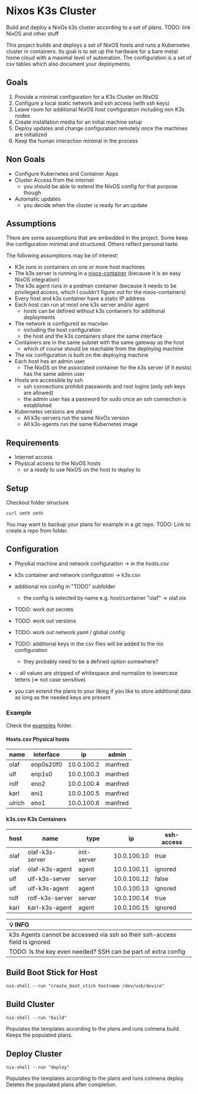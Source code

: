 # Nixos K3s Cluster

Build and deploy a NixOs k3s cluster according to a set of plans.
TODO: link NixOS and other stuff

This project builds and deploys a set of NixOS hosts and runs a Kubernetes cluster in containers.
Its goal is to set up the hardware for a bare metal home cloud with a maximal level of automation.
The configuration is a set of csv tables which also document your deployments.

## Goals

1. Provide a minimal configuration for a K3s Cluster on NixOS
2. Configure a local static network and ssh access (with ssh keys)
3. Leave room for additional NixOS host configuration including non K3s nodes
4. Create installation media for an initial machine setup
5. Deploy updates and change configuration remotely once the machines are initialized
6. Keep the human interaction minimal in the process

## Non Goals

- Configure Kubernetes and Container Apps
- Cluster Access from the internet
  - you should be able to extend the NixOS config for that purpose though
- Automatic updates
  - you decide when the cluster is ready for an update

## Assumptions

There are some assumptions that are embedded in the project.
Some keep the configuration minimal and structured.
Others reflect personal taste.

The following assumptions may be of interest:

- K3s runs in containers on one or more host machines
- The k3s server is running in a [nixos-container](https://nixos.wiki/wiki/NixOS_Containers) (because it is an easy NixOS integration)
- The k3s agent runs in a podman container (because it needs to be privileged access, which I couldn't figure out for the nixos-containers)
- Every host and k3s container have a static IP address
- Each host can run at most one k3s server and/or agent
  - hosts can be defined without k3s containers for additional deployments
- The network is configured as macvlan
  - including the host configuration
  - the host and the k3s containers share the same interface
- Containers are in the same subnet with the same gateway as the host
  - which of course should be reachable from the deploying machine
- The nix configuration is built on the deploying machine
- Each host has an admin user
  - The NixOS on the associated container for the k3s server (if it exists) has the same admin user
- Hosts are accessible by ssh
  - ssh connections prohibit passwords and root logins (only ssh keys are allowed)
  - the admin user has a password for sudo once an ssh connection is established
- Kubernetes versions are shared
  - All k3s-servers run the same NixOs version
  - All k3s-agents run the same Kubernetes image

## Requirements

- Internet access
- Physical access to the NixOS hosts
  - or a ready to use NixOS on the host to deploy to

## Setup

Checkout folder structure
```shell
curl smth smth
```

You may want to backup your plans for example in a git repo.
TODO: Link to create a repo from folder.


## Configuration

- Physikal machine and network configuration -> in the hosts.csv
- k3s container and network configuration -> k3s.csv
- additional nix config in "TODO" subfolder
  - the config is selected by name e.g. host/container "olaf" -> olaf.nix
- TODO: work out secrets
- TODO: work out versions
- TODO: work out network.yaml / global config
- TODO: additional keys in the csv files will be added to the nix configuration
  - they probably need to be a defined option somewhere?

- :bulb: all values are stripped of whitespace and normalize to lowercase letters (=> not case sensitive)
- you can extend the plans to your liking if you like to store additional data as long as the needed keys are present

### Example
Check the [examples](/exampls/plans) folder.

#### Hosts.csv Physical hosts
name| interface| ip| admin
|-|-|-|-|
olaf| enp0s20f0| 10.0.100.2| manfred
ulf| enp1s0| 10.0.100.3| manfred
rolf| eno2| 10.0.100.4| manfred
karl| eni1| 10.0.100.5| manfred
ulrich| eno1| 10.0.100.6| manfred

#### k3s.csv K3s Containers
host| name| type| ip| ssh-access
|-|-|-|-|-|
olaf| olaf-k3s-server| init-server| 10.0.100.10| true
olaf| olaf-k3s-agent| agent| 10.0.100.11| ignored
ulf| ulf-k3s-server| server| 10.0.100.12| false
ulf| ulf-k3s-agent| agent| 10.0.100.13| ignored
rolf| rolf-k3s-server| server| 10.0.100.14| true
karl| karl-k3s-agent| agent| 10.0.100.15| ignored

| :bulb: INFO   
|:------------------------|
| k3s Agents cannot be accessed via ssh so their ssh-access field is ignored|
|TODO: Is the key even needed? SSH can be part of extra config|
## Build Boot Stick for Host

```shell
nix-shell --run "create_boot_stick hostname /dev/usb/device"
```

## Build Cluster

```shell
nix-shell --run "build"
```

Populates the templates according to the plans and runs colmena build.
Keeps the populated plans.

## Deploy Cluster

```shell
nix-shell --run "deploy"
```

Populates the templates according to the plans and runs colmena deploy.
Deletes the populated plans after completion.

